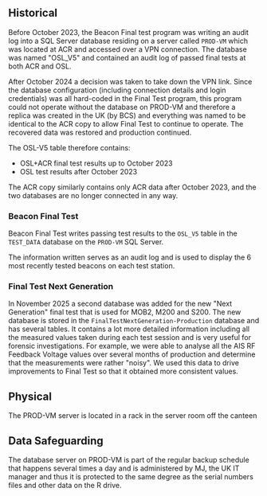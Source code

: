## Historical

Before October 2023, the Beacon Final test program was writing an audit log into a SQL Server database residing on a server called `PROD-VM` which was located at ACR and accessed over a VPN connection. The database was named "OSL_V5" and contained an audit log of passed final tests at both ACR and OSL.

After October 2024 a decision was taken to take down the VPN link. Since the database configuration (including connection details and login credentials) was all hard-coded in the Final Test program, this program could not operate without the database on PROD-VM and therefore a replica was created in the UK (by BCS) and everything was named to be identical to the ACR copy to allow Final Test to continue to operate. The recovered data was restored and production continued.

The OSL-V5 table therefore contains:
 - OSL+ACR final test results up to October 2023
 - OSL test results after October 2023

The ACR copy similarly contains only ACR data after October 2023, and the two databases are no longer connected in any way.

### Beacon Final Test

Beacon Final Test writes passing test results to the `OSL_V5` table in the `TEST_DATA` database on the `PROD-VM` SQL Server.

The information written serves as an audit log and is used to display the 6 most recently tested beacons on each test station.

### Final Test Next Generation

In November 2025 a second database was added for the new "Next Generation" final test that is used for MOB2, M200 and S200. The new database is stored in the `FinalTestNextGeneration-Production` database and has several tables. It contains a lot more detailed information including all the measured values taken during each test session and is very useful for forensic investigations. For example, we were able to analyse all the AIS RF Feedback Voltage values over several months of production and determine that the measurements were rather "noisy". We used this data to drive improvements to Final Test so that it obtained more consistent values.
## Physical

The PROD-VM server is located in a rack in the server room off the canteen
## Data Safeguarding

The database server on PROD-VM is part of the regular backup schedule that happens several times a day and is administered by MJ, the UK IT manager and thus it is protected to the same degree as the serial numbers files and other data on the R drive.
